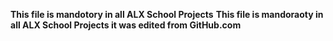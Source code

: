 **This file is mandotory in all ALX School Projects** __This file is mandoraoty in all ALX School Projects it was edited from GitHub.com__
